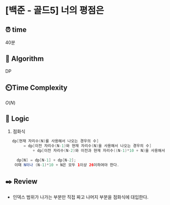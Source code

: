 # [백준 - 골드5] 너의 평점은

## ⏰  **time**

40분

## :pushpin: **Algorithm**

DP

## ⏲️**Time Complexity**

$O(N)$

## :round_pushpin: **Logic**
1. 점화식
```java
   dp[현재 자리수(N)를 사용해서 나오는 경우의 수] 
        = dp[이전 자리수(N-1)와 현재 자리수(N)을 사용해서 나오는 경우의 수]
            + dp[이전 자리수(N-2)와 이전과 현재 자리수((N-1)*10 + N)을 사용해서 나오는 경우의 수]
        
     dp[N] = dp[N-1] + dp[N-2];
    이때 N이나 (N-1)*10 + N은 모두 1이상 26이하여야 한다.
```

## :black_nib: **Review**
- 인덱스 범위가 나가는 부분만 직접 짜고 나머지 부분을 점화식에 대입한다.